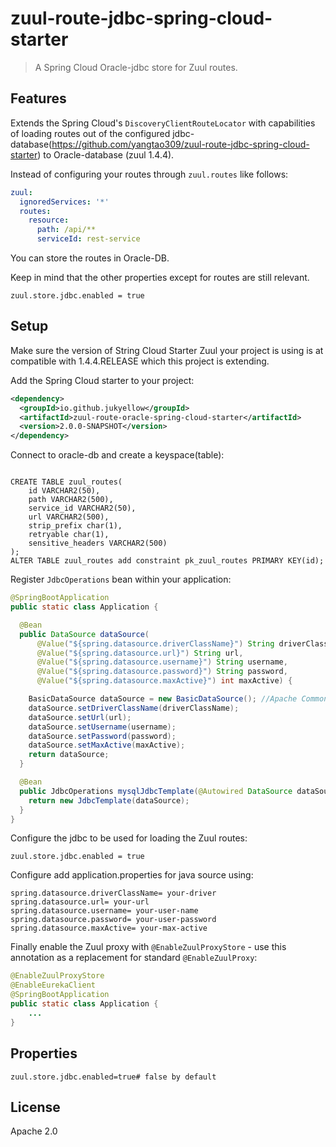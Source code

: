 # zuul-route-jdbc-spring-cloud-starter
> A Spring Cloud Oracle-jdbc store for Zuul routes.


## Features

Extends the Spring Cloud's `DiscoveryClientRouteLocator` with capabilities of loading routes out of the configured jdbc-database(https://github.com/yangtao309/zuul-route-jdbc-spring-cloud-starter) to Oracle-database (zuul 1.4.4).

Instead of configuring your routes through `zuul.routes` like follows:

```yaml
zuul:
  ignoredServices: '*'
  routes:
    resource:
      path: /api/**
      serviceId: rest-service
```

You can store the routes in Oracle-DB.

Keep in mind that the other properties except for routes are still relevant.

```application.properties
zuul.store.jdbc.enabled = true
```

## Setup

Make sure the version of String Cloud Starter Zuul your project is using is at compatible with 1.4.4.RELEASE which this 
project is extending.

Add the Spring Cloud starter to your project:

```xml
<dependency>
  <groupId>io.github.jukyellow</groupId>
  <artifactId>zuul-route-oracle-spring-cloud-starter</artifactId>
  <version>2.0.0-SNAPSHOT</version>
</dependency>
```

Connect to oracle-db and create a keyspace(table):

```sql(oracle)

CREATE TABLE zuul_routes(
    id VARCHAR2(50),
    path VARCHAR2(500),
    service_id VARCHAR2(50),
    url VARCHAR2(500),
    strip_prefix char(1),
    retryable char(1),
    sensitive_headers VARCHAR2(500)    
);
ALTER TABLE zuul_routes add constraint pk_zuul_routes PRIMARY KEY(id);
```

Register `JdbcOperations` bean within your application:

```java
@SpringBootApplication
public static class Application {

  @Bean
  public DataSource dataSource(
  	  @Value("${spring.datasource.driverClassName}") String driverClassName, //(2019.05.29,juk) add
      @Value("${spring.datasource.url}") String url,
      @Value("${spring.datasource.username}") String username,
      @Value("${spring.datasource.password}") String password,
      @Value("${spring.datasource.maxActive}") int maxActive) {

    BasicDataSource dataSource = new BasicDataSource(); //Apache Commons DBCP
    dataSource.setDriverClassName(driverClassName); 
    dataSource.setUrl(url);
    dataSource.setUsername(username);
    dataSource.setPassword(password);
    dataSource.setMaxActive(maxActive);
    return dataSource;
  }

  @Bean
  public JdbcOperations mysqlJdbcTemplate(@Autowired DataSource dataSource) {
    return new JdbcTemplate(dataSource);
  }
}
```

Configure the jdbc to be used for loading the Zuul routes:

```application.properties
zuul.store.jdbc.enabled = true
```

Configure add application.properties for java source using: 

``` (2019.05.29,juk) add
spring.datasource.driverClassName= your-driver
spring.datasource.url= your-url
spring.datasource.username= your-user-name
spring.datasource.password= your-user-password
spring.datasource.maxActive= your-max-active
```

Finally enable the Zuul proxy with `@EnableZuulProxyStore` - use this annotation as a replacement for standard `@EnableZuulProxy`:

```java
@EnableZuulProxyStore
@EnableEurekaClient
@SpringBootApplication
public static class Application {
    ...
}
```

## Properties

```application.properties
zuul.store.jdbc.enabled=true# false by default
```

## License

Apache 2.0
